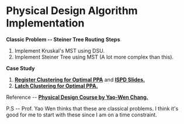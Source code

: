 # Physical Design Algorithm Implementation

**Classic Problem -- Steiner Tree Routing**
**Steps**
1. Implement Kruskal's MST using DSU.
2. Implement Steiner Tree using MST (A lot more complex than this).

**Case Study**
1. [**Register Clustering for Optimal PPA**](https://dl.acm.org/doi/10.1145/3299902.3309753) and [**ISPD Slides.**](http://ispd.cc/slides/2019/2_placement_GracefulReg.pdf)
2. [**Latch Clustering for Optimal PPA.**](https://dl.acm.org/doi/abs/10.5555/3437539.3437769)

Reference -- [**Physical Design Course by Yao-Wen Chang.**](https://github.com/Daikon-Sun/Physical-Design-for-Nanometer-ICs)

P.S -- Prof. Yao Wen thinks that these are classical problems. I think it's good for me to start with these since I am on a time constraint.


